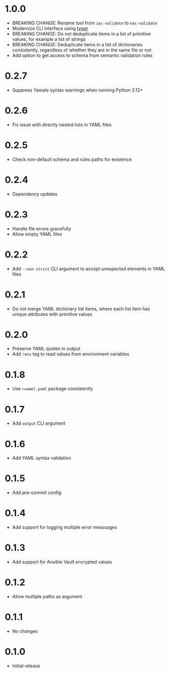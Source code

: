 # 1.0.0

- BREAKING CHANGE: Rename tool from `iac-validate` to `nac-validate`
- Modernize CLI interface using [typer](https://github.com/fastapi/typer)
- BREAKING CHANGE: Do not deduplicate items in a list of primitive values, for example a list of strings
- BREAKING CHANGE: Deduplicate items in a list of dictionaries consistently, regardless of whether they are in the same file or not
- Add option to get access to schema from semantic validation rules

# 0.2.7

- Suppress Yamale syntax warnings when running Python 3.12+

# 0.2.6

- Fix issue with directly nested lists in YAML files

# 0.2.5

- Check non-default schema and rules paths for existence

# 0.2.4

- Dependency updates

# 0.2.3

- Handle file errors gracefully
- Allow empty YAML files

# 0.2.2

- Add `--non-strict` CLI argument to accept unexpected elements in YAML files

# 0.2.1

- Do not merge YAML dictionary list items, where each list item has unique attributes with primitive values

# 0.2.0

- Preserve YAML quotes in output
- Add `!env` tag to read values from environment variables

# 0.1.8

- Use `ruamel.yaml` package consistently

# 0.1.7

- Add `output` CLI argument

# 0.1.6

- Add YAML syntax validation

# 0.1.5

- Add pre-commit config

# 0.1.4

- Add support for logging multiple error messsages

# 0.1.3

- Add support for Ansible Vault encrypted values

# 0.1.2

- Allow multiple paths as argument

# 0.1.1

- No changes

# 0.1.0

- Initial release
